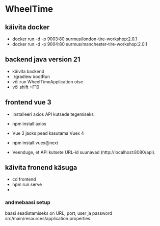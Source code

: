 # WheelTime 

## käivita docker
* docker run -d -p 9003:80 surmus/london-tire-workshop:2.0.1
* docker run -d -p 9004:80 surmus/manchester-tire-workshop:2.0.1


##  backend java version 21

* käivita backend
* ./gradlew bootRun
* või run WheelTimeApplication otse
* või shift +F10



## frontend vue 3

* Installeeri axios API kutsede tegemiseks
* npm install axios

* Vue 3 jaoks pead kasutama Vuex 4 
* npm install vuex@next

* Veenduge, et API kutsete URL-id suunavad (http://localhost:8080/api).

## käivita fronend käsuga

* cd frontend
* npm run serve
*



### andmebaasi setup

baasi seadistamiseks on URL, port, user ja password
src/main/resources/application.properties
